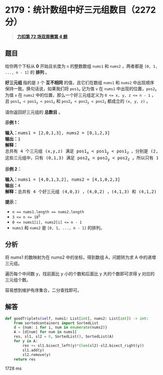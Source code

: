 # 2179：统计数组中好三元组数目（2272 分）


> <u>**[力扣第 72 场双周赛第 4 题](https://leetcode.cn/problems/count-good-triplets-in-an-array/)**</u>

## 题目

<p>给你两个下标从 <strong>0</strong> 开始且长度为 <code>n</code> 的整数数组 <code>nums1</code> 和 <code>nums2</code> ，两者都是 <code>[0, 1, ..., n - 1]</code> 的 <strong>排列</strong> 。</p>

<p><strong>好三元组 </strong>指的是 <code>3</code> 个 <strong>互不相同</strong> 的值，且它们在数组 <code>nums1</code> 和 <code>nums2</code> 中出现顺序保持一致。换句话说，如果我们将 <code>pos1<sub>v</sub></code> 记为值 <code>v</code> 在 <code>nums1</code> 中出现的位置，<code>pos2<sub>v</sub></code> 为值 <code>v</code> 在 <code>nums2</code> 中的位置，那么一个好三元组定义为 <code>0 &lt;= x, y, z &lt;= n - 1</code> ，且 <code>pos1<sub>x</sub> &lt; pos1<sub>y</sub> &lt; pos1<sub>z</sub></code> 和 <code>pos2<sub>x</sub> &lt; pos2<sub>y</sub> &lt; pos2<sub>z</sub></code> 都成立的 <code>(x, y, z)</code> 。</p>

<p>请你返回好三元组的 <strong>总数目</strong> 。</p>



<p><strong>示例 1：</strong></p>

<pre><b>输入：</b>nums1 = [2,0,1,3], nums2 = [0,1,2,3]
<b>输出：</b>1
<b>解释：</b>
总共有 4 个三元组 (x,y,z) 满足 pos1<sub>x</sub> &lt; pos1<sub>y</sub> &lt; pos1<sub>z </sub>，分别是 (2,0,1) ，(2,0,3) ，(2,1,3) 和 (0,1,3) 。
这些三元组中，只有 (0,1,3) 满足 pos2<sub>x</sub> &lt; pos2<sub>y</sub> &lt; pos2<sub>z</sub> 。所以只有 1 个好三元组。
</pre>

<p><strong>示例 2：</strong></p>

<pre><b>输入：</b>nums1 = [4,0,1,3,2], nums2 = [4,1,0,2,3]
<b>输出：</b>4
<b>解释：</b>总共有 4 个好三元组 (4,0,3) ，(4,0,2) ，(4,1,3) 和 (4,1,2) 。
</pre>



<p><strong>提示：</strong></p>

<ul>
<li><code>n == nums1.length == nums2.length</code></li>
<li><code>3 &lt;= n &lt;= 10<sup>5</sup></code></li>
<li><code>0 &lt;= nums1[i], nums2[i] &lt;= n - 1</code></li>
<li><code>nums1</code> 和 <code>nums2</code> 是 <code>[0, 1, ..., n - 1]</code> 的排列。</li>
</ul>


## 分析

将 nums1 的数映射为在 nums2 中的坐标，得到数组 A，问题转为求 A 中的递增三元组。

遍历每个中间数 y，找前面比 y 小的个数和后面比 y 大的个数即可求得 y 对应的三元组个数。

容易想到维护有序集合，二分查找即可。


## 解答

```python
def goodTriplets(self, nums1: List[int], nums2: List[int]) -> int:
    from sortedcontainers import SortedList
    d = {num: i for i, num in enumerate(nums2)}
    A = [d[num] for num in nums1]
    res, sl1, sl2 = 0, SortedList(), SortedList(A)
    for y in A:
        res += sl1.bisect_left(y)*(len(sl2)-sl2.bisect_right(y))
        sl1.add(y)
        sl2.remove(y)
    return res
```
1728 ms
